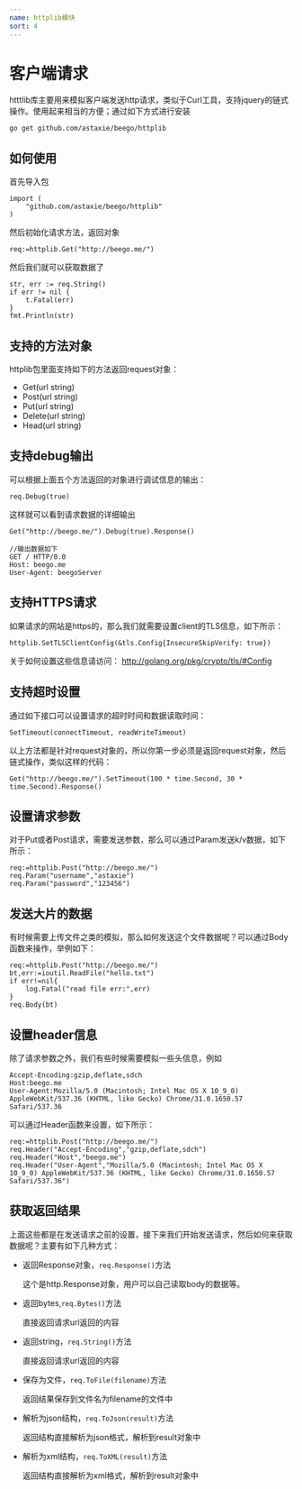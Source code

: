 ```yaml
---
name: httplib模块
sort: 4
---
```


# 客户端请求
htttlib库主要用来模拟客户端发送http请求，类似于Curl工具，支持jquery的链式操作。使用起来相当的方便；通过如下方式进行安装

	go get github.com/astaxie/beego/httplib

## 如何使用
首先导入包

	import (
		"github.com/astaxie/beego/httplib"
	)	

然后初始化请求方法，返回对象

	req:=httplib.Get("http://beego.me/")

然后我们就可以获取数据了

	str, err := req.String()
	if err != nil {
		t.Fatal(err)
	}
	fmt.Println(str)
	
## 支持的方法对象
httplib包里面支持如下的方法返回request对象：

- Get(url string)
- Post(url string)
- Put(url string)
- Delete(url string)
- Head(url string)

## 支持debug输出
可以根据上面五个方法返回的对象进行调试信息的输出：

	req.Debug(true)
	
这样就可以看到请求数据的详细输出
	
	Get("http://beego.me/").Debug(true).Response()
	
	//输出数据如下
	GET / HTTP/0.0
	Host: beego.me
	User-Agent: beegoServer

## 支持HTTPS请求
如果请求的网站是https的，那么我们就需要设置client的TLS信息，如下所示：

	httplib.SetTLSClientConfig(&tls.Config{InsecureSkipVerify: true})
	
关于如何设置这些信息请访问： http://golang.org/pkg/crypto/tls/#Config			
	
## 支持超时设置
通过如下接口可以设置请求的超时时间和数据读取时间：

	SetTimeout(connectTimeout, readWriteTimeout)

以上方法都是针对request对象的，所以你第一步必须是返回request对象，然后链式操作，类似这样的代码：

	Get("http://beego.me/").SetTimeout(100 * time.Second, 30 * time.Second).Response()
	
## 设置请求参数
对于Put或者Post请求，需要发送参数，那么可以通过Param发送k/v数据，如下所示：

	req:=httplib.Post("http://beego.me/")
	req.Param("username","astaxie")
	req.Param("password","123456")
	
## 发送大片的数据
有时候需要上传文件之类的模拟，那么如何发送这个文件数据呢？可以通过Body函数来操作，举例如下：
	
	req:=httplib.Post("http://beego.me/")
	bt,err:=ioutil.ReadFile("hello.txt")
	if err!=nil{
		log.Fatal("read file err:",err)
	}
	req.Body(bt)
	
## 设置header信息
除了请求参数之外，我们有些时候需要模拟一些头信息，例如

	Accept-Encoding:gzip,deflate,sdch
	Host:beego.me
	User-Agent:Mozilla/5.0 (Macintosh; Intel Mac OS X 10_9_0) AppleWebKit/537.36 (KHTML, like Gecko) Chrome/31.0.1650.57 Safari/537.36
	
可以通过Header函数来设置，如下所示：

	req:=httplib.Post("http://beego.me/")
	req.Header("Accept-Encoding","gzip,deflate,sdch")
	req.Header("Host","beego.me")
	req.Header("User-Agent","Mozilla/5.0 (Macintosh; Intel Mac OS X 10_9_0) AppleWebKit/537.36 (KHTML, like Gecko) Chrome/31.0.1650.57 Safari/537.36")
	
## 获取返回结果
上面这些都是在发送请求之前的设置，接下来我们开始发送请求，然后如何来获取数据呢？主要有如下几种方式：
- 返回Response对象，`req.Response()`方法

	这个是http.Response对象，用户可以自己读取body的数据等。

- 返回bytes,`req.Bytes()`方法

	直接返回请求url返回的内容

- 返回string，`req.String()`方法

	直接返回请求url返回的内容
	
- 保存为文件，`req.ToFile(filename)`方法

	返回结果保存到文件名为filename的文件中
	
- 解析为json结构，`req.ToJson(result)`方法

	返回结构直接解析为json格式，解析到result对象中
	
- 解析为xml结构，`req.ToXML(result)`方法

	返回结构直接解析为xml格式，解析到result对象中	